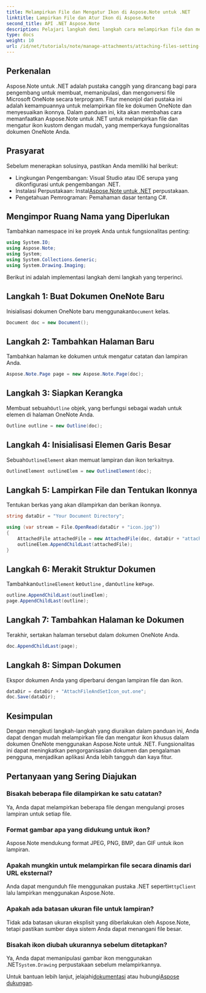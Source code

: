 ```yaml
---
title: Melampirkan File dan Mengatur Ikon di Aspose.Note untuk .NET
linktitle: Lampirkan File dan Atur Ikon di Aspose.Note
second_title: API .NET Aspose.Note
description: Pelajari langkah demi langkah cara melampirkan file dan mengatur ikon khusus dalam dokumen Microsoft OneNote menggunakan Aspose.Note untuk .NET. Sempurnakan aplikasi .NET Anda dengan fitur manajemen dokumen dan kustomisasi yang lancar.
type: docs
weight: 10
url: /id/net/tutorials/note/manage-attachments/attaching-files-setting-icons/
---
```

## Perkenalan

Aspose.Note untuk .NET adalah pustaka canggih yang dirancang bagi para pengembang untuk membuat, memanipulasi, dan mengonversi file Microsoft OneNote secara terprogram. Fitur menonjol dari pustaka ini adalah kemampuannya untuk melampirkan file ke dokumen OneNote dan menyesuaikan ikonnya. Dalam panduan ini, kita akan membahas cara memanfaatkan Aspose.Note untuk .NET untuk melampirkan file dan mengatur ikon kustom dengan mudah, yang memperkaya fungsionalitas dokumen OneNote Anda.

## Prasyarat

Sebelum menerapkan solusinya, pastikan Anda memiliki hal berikut:

- Lingkungan Pengembangan: Visual Studio atau IDE serupa yang dikonfigurasi untuk pengembangan .NET.
-  Instalasi Perpustakaan: Instal[Aspose.Note untuk .NET](https://releases.aspose.com/words/net/) perpustakaan.
- Pengetahuan Pemrograman: Pemahaman dasar tentang C#.

## Mengimpor Ruang Nama yang Diperlukan

Tambahkan namespace ini ke proyek Anda untuk fungsionalitas penting:

```csharp
using System.IO;
using Aspose.Note;
using System;
using System.Collections.Generic;
using System.Drawing.Imaging;
```

Berikut ini adalah implementasi langkah demi langkah yang terperinci.

## Langkah 1: Buat Dokumen OneNote Baru

 Inisialisasi dokumen OneNote baru menggunakan`Document` kelas.

```csharp
Document doc = new Document();
```

## Langkah 2: Tambahkan Halaman Baru

Tambahkan halaman ke dokumen untuk mengatur catatan dan lampiran Anda.

```csharp
Aspose.Note.Page page = new Aspose.Note.Page(doc);
```

## Langkah 3: Siapkan Kerangka

 Membuat sebuah`Outline` objek, yang berfungsi sebagai wadah untuk elemen di halaman OneNote Anda.

```csharp
Outline outline = new Outline(doc);
```

## Langkah 4: Inisialisasi Elemen Garis Besar

 Sebuah`OutlineElement` akan memuat lampiran dan ikon terkaitnya.

```csharp
OutlineElement outlineElem = new OutlineElement(doc);
```

## Langkah 5: Lampirkan File dan Tentukan Ikonnya

Tentukan berkas yang akan dilampirkan dan berikan ikonnya.

```csharp
string dataDir = "Your Document Directory";

using (var stream = File.OpenRead(dataDir + "icon.jpg"))
{
    AttachedFile attachedFile = new AttachedFile(doc, dataDir + "attachment.txt", stream, ImageFormat.Jpeg);
    outlineElem.AppendChildLast(attachedFile);
}
```

## Langkah 6: Merakit Struktur Dokumen

 Tambahkan`OutlineElement` ke`Outline` , dan`Outline` ke`Page`.

```csharp
outline.AppendChildLast(outlineElem);
page.AppendChildLast(outline);
```

## Langkah 7: Tambahkan Halaman ke Dokumen

Terakhir, sertakan halaman tersebut dalam dokumen OneNote Anda.

```csharp
doc.AppendChildLast(page);
```

## Langkah 8: Simpan Dokumen

Ekspor dokumen Anda yang diperbarui dengan lampiran file dan ikon.

```csharp
dataDir = dataDir + "AttachFileAndSetIcon_out.one";
doc.Save(dataDir);
```

## Kesimpulan

Dengan mengikuti langkah-langkah yang diuraikan dalam panduan ini, Anda dapat dengan mudah melampirkan file dan mengatur ikon khusus dalam dokumen OneNote menggunakan Aspose.Note untuk .NET. Fungsionalitas ini dapat meningkatkan pengorganisasian dokumen dan pengalaman pengguna, menjadikan aplikasi Anda lebih tangguh dan kaya fitur.

## Pertanyaan yang Sering Diajukan

### Bisakah beberapa file dilampirkan ke satu catatan?
Ya, Anda dapat melampirkan beberapa file dengan mengulangi proses lampiran untuk setiap file.

### Format gambar apa yang didukung untuk ikon?
Aspose.Note mendukung format JPEG, PNG, BMP, dan GIF untuk ikon lampiran.

### Apakah mungkin untuk melampirkan file secara dinamis dari URL eksternal?
 Anda dapat mengunduh file menggunakan pustaka .NET seperti`HttpClient` lalu lampirkan menggunakan Aspose.Note.

### Apakah ada batasan ukuran file untuk lampiran?
Tidak ada batasan ukuran eksplisit yang diberlakukan oleh Aspose.Note, tetapi pastikan sumber daya sistem Anda dapat menangani file besar.

### Bisakah ikon diubah ukurannya sebelum ditetapkan?
 Ya, Anda dapat memanipulasi gambar ikon menggunakan .NET`System.Drawing` perpustakaan sebelum melampirkannya.

 Untuk bantuan lebih lanjut, jelajahi[dokumentasi](https://reference.aspose.com/words/net/) atau hubungi[Aspose dukungan](https://forum.aspose.com/c/words/8).